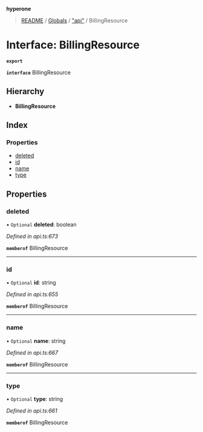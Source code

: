 **hyperone**

> [README](../README.md) / [Globals](../globals.md) / ["api"](../modules/_api_.md) / BillingResource

# Interface: BillingResource

**`export`** 

**`interface`** BillingResource

## Hierarchy

* **BillingResource**

## Index

### Properties

* [deleted](_api_.billingresource.md#deleted)
* [id](_api_.billingresource.md#id)
* [name](_api_.billingresource.md#name)
* [type](_api_.billingresource.md#type)

## Properties

### deleted

• `Optional` **deleted**: boolean

*Defined in api.ts:673*

**`memberof`** BillingResource

___

### id

• `Optional` **id**: string

*Defined in api.ts:655*

**`memberof`** BillingResource

___

### name

• `Optional` **name**: string

*Defined in api.ts:667*

**`memberof`** BillingResource

___

### type

• `Optional` **type**: string

*Defined in api.ts:661*

**`memberof`** BillingResource

